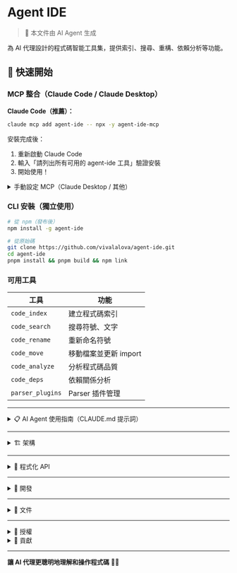 # Agent IDE

> 📝 本文件由 AI Agent 生成

為 AI 代理設計的程式碼智能工具集，提供索引、搜尋、重構、依賴分析等功能。

## 🚀 快速開始

### MCP 整合（Claude Code / Claude Desktop）

**Claude Code（推薦）：**
```bash
claude mcp add agent-ide -- npx -y agent-ide-mcp
```

安裝完成後：
1. 重新啟動 Claude Code
2. 輸入「請列出所有可用的 agent-ide 工具」驗證安裝
3. 開始使用！

<details>
<summary>手動設定 MCP（Claude Desktop / 其他）</summary>

編輯設定檔：
- **Claude Desktop**: `~/Library/Application Support/Claude/claude_desktop_config.json` (macOS) 或 `%APPDATA%/Claude/claude_desktop_config.json` (Windows)
- **Claude Code**: 使用 `claude mcp add` 命令（自動設定）

加入以下設定：
```json
{
  "mcpServers": {
    "agent-ide": {
      "command": "npx",
      "args": ["-y", "agent-ide-mcp"],
      "env": {}
    }
  }
}
```

**其他管理命令**：
```bash
# 列出所有 MCP servers
claude mcp list

# 移除 MCP server
claude mcp remove agent-ide

# 檢查連接狀態
claude mcp list
```
</details>

### CLI 安裝（獨立使用）

```bash
# 從 npm（發布後）
npm install -g agent-ide

# 從原始碼
git clone https://github.com/vivalalova/agent-ide.git
cd agent-ide
pnpm install && pnpm build && npm link
```

### 可用工具

| 工具             | 功能                  |
| ---------------- | --------------------- |
| `code_index`     | 建立程式碼索引        |
| `code_search`    | 搜尋符號、文字        |
| `code_rename`    | 重新命名符號          |
| `code_move`      | 移動檔案並更新 import |
| `code_analyze`   | 分析程式碼品質        |
| `code_deps`      | 依賴關係分析          |
| `parser_plugins` | Parser 插件管理       |

---

<details>
<summary>📋 AI Agent 使用指南（CLAUDE.md 提示詞）</summary>

> **注意**：此指南適用於透過 CLI 使用 agent-ide 的情境。
> - 如果你已透過 MCP 整合，則可直接使用 `code_index`、`code_search` 等 MCP 工具，無需使用這些 CLI 命令。
> - 如果未安裝 MCP 或需要獨立使用，請複製以下內容到你的 `CLAUDE.md` 或 `.claude/CLAUDE.md`。

````markdown
# agent-ide CLI 工具使用規範

## 核心功能

agent-ide 提供程式碼索引、搜尋、重構、依賴分析等功能。所有命令支援 `--format json` 輸出。

## 相比 Claude Code 原生工具的優勢

agent-ide 在以下場景中比原生工具（Grep、Read、Edit）更高效：

1. **跨檔案符號重命名**：一次命令更新所有引用，原生工具需要手動 Edit 每個檔案
2. **自動更新 import 路徑**：移動檔案時自動處理所有 import 語句，避免手動追蹤
3. **依賴關係分析**：快速找出循環依賴和影響範圍，原生工具需要手動追蹤
4. **程式碼品質分析**：一次掃描獲得複雜度、死代碼等指標，節省多次檔案讀取
5. **統一 JSON 輸出**：結構化資料易於解析和自動化處理
6. **批量操作**：一次處理數十個檔案，避免重複執行命令

**使用建議**：重構、移動檔案、依賴分析時優先使用 agent-ide；簡單的檔案讀寫繼續使用原生工具。

## 使用場景與命令

### 1. 程式碼搜尋（優先使用）
```bash
# 搜尋符號/文字（JSON 輸出方便解析）
npx agent-ide search "UserService" --format json

# 正規表達式搜尋
npx agent-ide search "function.*User" --type regex --format json

# 限制結果數量
npx agent-ide search "import" --limit 10 --format json
```

### 2. 符號重新命名（變數改名時強制使用）
**🚨 重要：變數/函數/類別改名時必須使用此工具，禁止手動逐一修改**

```bash
# 預覽變更（查看影響範圍）
npx agent-ide rename --from oldName --to newName --preview

# 執行重新命名（一次更新所有引用）
npx agent-ide rename --from oldName --to newName
```

**優勢**：自動更新所有檔案中的引用，避免遺漏或手動修改錯誤

### 3. 檔案移動（自動更新 import，強制使用）
**🚨 重要：移動檔案時必須使用此工具，禁止手動移動後逐一修改 import**

```bash
# 預覽影響範圍（查看哪些檔案的 import 會被更新）
npx agent-ide move src/old.ts src/new.ts --preview

# 移動檔案並自動更新所有 import 路徑
npx agent-ide move src/old.ts src/new.ts
```

**優勢**：自動處理所有檔案的 import 路徑更新，避免遺漏或路徑錯誤

### 4. 程式碼品質分析（優先使用）
**💡 優先於手動檢查：一次掃描獲得完整指標，避免多次讀取檔案**

```bash
# 複雜度分析（預設只顯示高複雜度檔案）
npx agent-ide analyze complexity --format json

# 顯示所有檔案的複雜度
npx agent-ide analyze complexity --format json --all

# 死代碼檢測（預設只顯示有死代碼的檔案）
npx agent-ide analyze dead-code --format json

# 顯示所有掃描的檔案（包含沒問題的）
npx agent-ide analyze dead-code --format json --all

# 最佳實踐檢查
npx agent-ide analyze best-practices --format json
```

**優勢**：結構化輸出、批量分析、涵蓋多個品質維度、預設只顯示有問題的項目節省 token

### 5. 依賴關係分析（優先使用）
**💡 優先於手動追蹤：快速找出循環依賴和影響範圍，避免逐檔追蹤 import**

```bash
# 分析依賴關係（預設只顯示循環依賴和孤立檔案）
npx agent-ide deps --format json

# 顯示完整依賴圖（包含 nodes 和 edges）
npx agent-ide deps --format json --all

# 查詢特定檔案的依賴
npx agent-ide deps --file src/service.ts --format json
```

**優勢**：視覺化依賴關係、自動檢測循環依賴、影響範圍分析、預設只顯示問題節省 token

### 6. 程式碼重構（優先使用）
**💡 優先於手動重構：自動處理複雜重構操作，避免手動複製貼上和修改**

```bash
# 提取函式
npx agent-ide refactor extract-function \
  --file src/app.ts \
  --start-line 10 \
  --end-line 20 \
  --function-name handleUser
```

**優勢**：保持程式碼結構完整性、自動處理變數作用域、減少人為錯誤

## 使用建議

- **npx 執行**：無需全域安裝，直接使用 `npx agent-ide` 執行命令
- **JSON 格式優先**：需要解析結果時使用 `--format json`
- **預覽模式**：重構/移動前先用 `--preview` 確認影響範圍
- **搜尋優先於索引**：search 命令會自動處理索引，無需手動執行 index
- **限制結果數量**：大型專案使用 `--limit` 避免輸出過多
````

</details>

---

<details>
<summary>🏗️ 架構</summary>

```
Agent IDE
├── 核心模組：索引、搜尋、重構、移動、依賴分析
├── 基礎設施：Parser 框架、快取、儲存
├── 插件系統：TypeScript、JavaScript
└── 介面層：CLI、MCP
```

**效能特色**：
- 增量索引（~1000 檔案/秒）
- 多層快取（查詢 <50ms）
- 並行處理
- 記憶體優化（~100MB / 10k 檔案）

**支援語言**：TypeScript、JavaScript

</details>

---

<details>
<summary>🔌 程式化 API</summary>

```typescript
import { AgentIdeMCP } from 'agent-ide';

const mcp = new AgentIdeMCP();

// 建立索引
await mcp.executeTool('code_index', {
  action: 'create',
  path: '/path/to/project'
});

// 搜尋程式碼
const result = await mcp.executeTool('code_search', {
  query: 'UserService',
  path: '/path/to/project'
});
```

</details>

---

<details>
<summary>🧪 開發</summary>

```bash
pnpm install      # 安裝依賴
pnpm build        # 建置
pnpm test         # 測試
pnpm typecheck    # 型別檢查
```

</details>

---

<details>
<summary>📖 文件</summary>

- [API 文件](./API.md) - 完整 API 參考
- [貢獻指南](./CONTRIBUTING.md) - 開發指南
- [發布檢查清單](./PUBLISH_CHECKLIST.md) - 發布流程

</details>

---

<details>
<summary>📄 授權</summary>

MIT License - 查看 [LICENSE](LICENSE) 瞭解詳情

</details>

<details>
<summary>🤝 貢獻</summary>

歡迎貢獻！請查看 [CONTRIBUTING.md](./CONTRIBUTING.md)

- 🐛 [回報問題](https://github.com/vivalalova/agent-ide/issues)
- 💬 [參與討論](https://github.com/vivalalova/agent-ide/discussions)

</details>

---

**讓 AI 代理更聰明地理解和操作程式碼** 🤖✨
